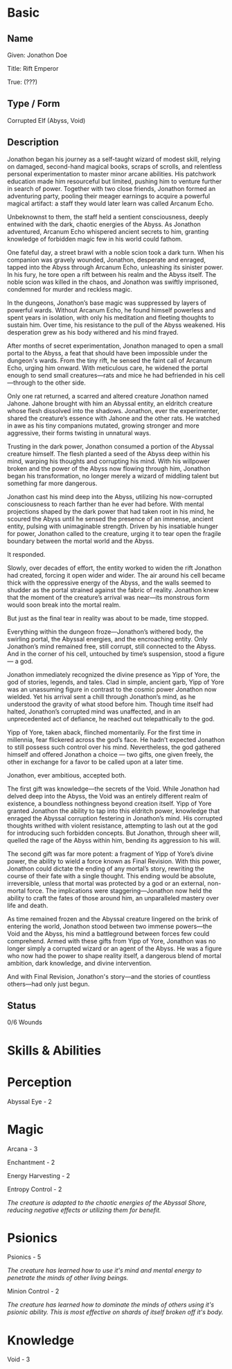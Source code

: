 # Basic

## Name

Given: Jonathon Doe

Title: Rift Emperor

True: (???)

## Type / Form

Corrupted Elf (Abyss, Void)

## Description

Jonathon began his journey as a self-taught wizard of modest skill, relying on damaged, second-hand magical books, scraps of scrolls, and relentless personal experimentation to master minor arcane abilities. His patchwork education made him resourceful but limited, pushing him to venture further in search of power. Together with two close friends, Jonathon formed an adventuring party, pooling their meager earnings to acquire a powerful magical artifact: a staff they would later learn was called Arcanum Echo.

Unbeknownst to them, the staff held a sentient consciousness, deeply entwined with the dark, chaotic energies of the Abyss. As Jonathon adventured, Arcanum Echo whispered ancient secrets to him, granting knowledge of forbidden magic few in his world could fathom.

One fateful day, a street brawl with a noble scion took a dark turn. When his companion was gravely wounded, Jonathon, desperate and enraged, tapped into the Abyss through Arcanum Echo, unleashing its sinister power. In his fury, he tore open a rift between his realm and the Abyss itself. The noble scion was killed in the chaos, and Jonathon was swiftly imprisoned, condemned for murder and reckless magic.

In the dungeons, Jonathon’s base magic was suppressed by layers of powerful wards. Without Arcanum Echo, he found himself powerless and spent years in isolation, with only his meditation and fleeting thoughts to sustain him. Over time, his resistance to the pull of the Abyss weakened. His desperation grew as his body withered and his mind frayed.

After months of secret experimentation, Jonathon managed to open a small portal to the Abyss, a feat that should have been impossible under the dungeon's wards. From the tiny rift, he sensed the faint call of Arcanum Echo, urging him onward. With meticulous care, he widened the portal enough to send small creatures—rats and mice he had befriended in his cell—through to the other side.

Only one rat returned, a scarred and altered creature Jonathon named Jahone. Jahone brought with him an Abyssal entity, an eldritch creature whose flesh dissolved into the shadows. Jonathon, ever the experimenter, shared the creature’s essence with Jahone and the other rats. He watched in awe as his tiny companions mutated, growing stronger and more aggressive, their forms twisting in unnatural ways.

Trusting in the dark power, Jonathon consumed a portion of the Abyssal creature himself. The flesh planted a seed of the Abyss deep within his mind, warping his thoughts and corrupting his mind. With his willpower broken and the power of the Abyss now flowing through him, Jonathon began his transformation, no longer merely a wizard of middling talent but something far more dangerous. 

Jonathon cast his mind deep into the Abyss, utilizing his now-corrupted consciousness to reach farther than he ever had before. With mental projections shaped by the dark power that had taken root in his mind, he scoured the Abyss until he sensed the presence of an immense, ancient entity, pulsing with unimaginable strength. Driven by his insatiable hunger for power, Jonathon called to the creature, urging it to tear open the fragile boundary between the mortal world and the Abyss.

It responded.

Slowly, over decades of effort, the entity worked to widen the rift Jonathon had created, forcing it open wider and wider. The air around his cell became thick with the oppressive energy of the Abyss, and the walls seemed to shudder as the portal strained against the fabric of reality. Jonathon knew that the moment of the creature’s arrival was near—its monstrous form would soon break into the mortal realm.

But just as the final tear in reality was about to be made, time stopped.

Everything within the dungeon froze—Jonathon’s withered body, the swirling portal, the Abyssal energies, and the encroaching entity. Only Jonathon’s mind remained free, still corrupt, still connected to the Abyss. And in the corner of his cell, untouched by time’s suspension, stood a figure — a god.

Jonathon immediately recognized the divine presence as Yipp of Yore, the god of stories, legends, and tales. Clad in simple, ancient garb, Yipp of Yore was an unassuming figure in contrast to the cosmic power Jonathon now wielded. Yet his arrival sent a chill through Jonathon’s mind, as he understood the gravity of what stood before him. Though time itself had halted, Jonathon’s corrupted mind was unaffected, and in an unprecedented act of defiance, he reached out telepathically to the god.

Yipp of Yore, taken aback, flinched momentarily. For the first time in millennia, fear flickered across the god’s face. He hadn’t expected Jonathon to still possess such control over his mind. Nevertheless, the god gathered himself and offered Jonathon a choice — two gifts, one given freely, the other in exchange for a favor to be called upon at a later time.

Jonathon, ever ambitious, accepted both.

The first gift was knowledge—the secrets of the Void. While Jonathon had delved deep into the Abyss, the Void was an entirely different realm of existence, a boundless nothingness beyond creation itself. Yipp of Yore granted Jonathon the ability to tap into this eldritch power, knowledge that enraged the Abyssal corruption festering in Jonathon’s mind. His corrupted thoughts writhed with violent resistance, attempting to lash out at the god for introducing such forbidden concepts. But Jonathon, through sheer will, quelled the rage of the Abyss within him, bending its aggression to his will.

The second gift was far more potent: a fragment of Yipp of Yore’s divine power, the ability to wield a force known as Final Revision. With this power, Jonathon could dictate the ending of any mortal’s story, rewriting the course of their fate with a single thought. This ending would be absolute, irreversible, unless that mortal was protected by a god or an external, non-mortal force. The implications were staggering—Jonathon now held the ability to craft the fates of those around him, an unparalleled mastery over life and death.

As time remained frozen and the Abyssal creature lingered on the brink of entering the world, Jonathon stood between two immense powers—the Void and the Abyss, his mind a battleground between forces few could comprehend. Armed with these gifts from Yipp of Yore, Jonathon was no longer simply a corrupted wizard or an agent of the Abyss. He was a figure who now had the power to shape reality itself, a dangerous blend of mortal ambition, dark knowledge, and divine intervention.

And with Final Revision, Jonathon's story—and the stories of countless others—had only just begun.

## Status

0/6 Wounds

# Skills & Abilities

# Perception

Abyssal Eye - 2

# Magic

Arcana - 3

Enchantment - 2

Energy Harvesting - 2

Entropy Control - 2

*The creature is adapted to the chaotic energies of the Abyssal Shore, reducing negative effects or utilizing them for benefit.*

# Psionics

Psionics  - 5

*The creature has learned how to use it's mind and mental energy to penetrate the minds of other living beings.*

Minion Control - 2

*The creature has learned how to dominate the minds of others using it's psionic ability. This is most effective on shards of itself broken off it's body.*

# Knowledge

Void - 3
